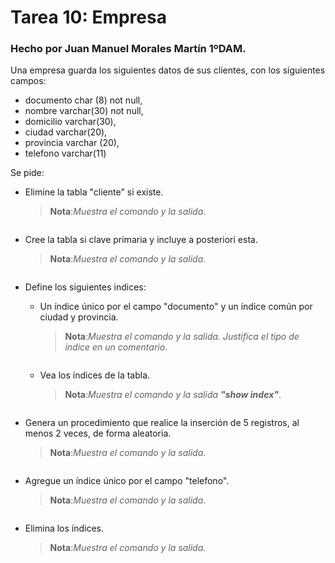 # Tarea 10: Empresa

### Hecho por Juan Manuel Morales Martín 1ºDAM.  



Una empresa guarda los siguientes datos de sus clientes, con los siguientes campos:
- documento char (8) not null,
- nombre varchar(30) not null,
- domicilio varchar(30),
- ciudad varchar(20),
- provincia varchar (20),
- telefono varchar(11)



Se pide: 
- Elimine la tabla "cliente" si existe. 
    >__Nota__:_Muestra el comando y la salida_.  

    ```sql
    ```



- Cree la tabla si clave primaria y incluye a posteriori esta.
    >__Nota__:_Muestra el comando y la salida_. 
    ```sql
    ```

- Define los siguientes indices:
   - Un índice único por el campo "documento" y un índice común por ciudad y provincia.
        >__Nota__:_Muestra el comando y la salida. Justifica el tipo de indice en un comentario_. 


        ```sql
        ```


   - Vea los índices de la tabla.
        >__Nota__:_Muestra el comando y la salida __"show index"___.

        ```sql
        ```
        
- Genera un procedimiento que realice la inserción de 5 registros, al menos 2 veces, de forma aleatoria.
    >__Nota__:_Muestra el comando y la salida_.

    ```sql
    ```
      
- Agregue un índice único por el campo "telefono".
    >__Nota__:_Muestra el comando y la salida_.
    
    ```sql
    ```
      
      
- Elimina los índices.
    >__Nota__:_Muestra el comando y la salida_.
    ```sql
    ```
